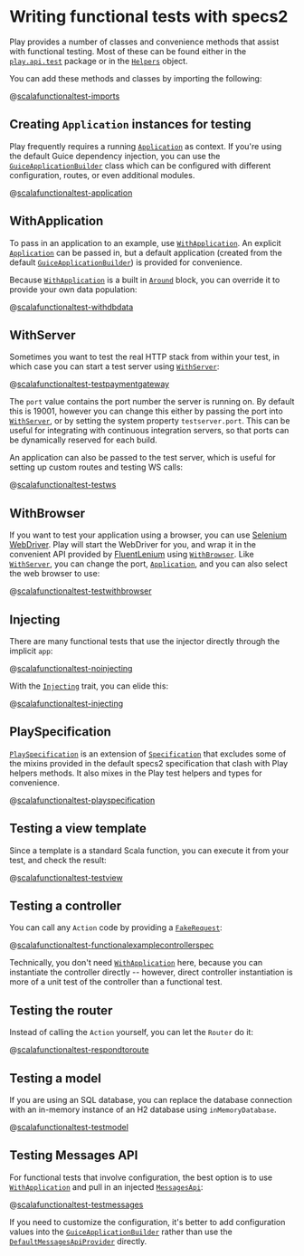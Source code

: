 <!--- Copyright (C) 2009-2018 Lightbend Inc. <https://www.lightbend.com> -->
# Writing functional tests with specs2

Play provides a number of classes and convenience methods that assist with functional testing.  Most of these can be found either in the [`play.api.test`](api/scala/play/api/test/index.html) package or in the [`Helpers`](api/scala/play/api/test/Helpers$.html) object.

You can add these methods and classes by importing the following:

@[scalafunctionaltest-imports](code/specs2/ScalaFunctionalTestSpec.scala)

## Creating `Application` instances for testing

Play frequently requires a running [`Application`](api/scala/play/api/Application.html) as context. If you're using the default Guice dependency injection, you can use the [`GuiceApplicationBuilder`](api/scala/play/api/inject/guice/GuiceApplicationBuilder.html) class which can be configured with different configuration, routes, or even additional modules.

@[scalafunctionaltest-application](code/specs2/ScalaFunctionalTestSpec.scala)

## WithApplication

To pass in an application to an example, use [`WithApplication`](api/scala/play/api/test/WithApplication.html).  An explicit [`Application`](api/scala/play/api/Application.html) can be passed in, but a default application (created from the default [`GuiceApplicationBuilder`](api/scala/play/api/inject/guice/GuiceApplicationBuilder.html)) is provided for convenience.

Because [`WithApplication`](api/scala/play/api/test/WithApplication.html) is a built in [`Around`](https://etorreborre.github.io/specs2/guide/SPECS2-3.6.6/org.specs2.guide.Contexts.html#aroundeach) block, you can override it to provide your own data population:

@[scalafunctionaltest-withdbdata](code/specs2/WithDbDataSpec.scala)

## WithServer

Sometimes you want to test the real HTTP stack from within your test, in which case you can start a test server using [`WithServer`](api/scala/play/api/test/WithServer.html):

@[scalafunctionaltest-testpaymentgateway](code/specs2/ScalaFunctionalTestSpec.scala)

The `port` value contains the port number the server is running on.  By default this is 19001, however you can change this either by passing the port into [`WithServer`](api/scala/play/api/test/WithServer.html), or by setting the system property `testserver.port`.  This can be useful for integrating with continuous integration servers, so that ports can be dynamically reserved for each build.

An application can also be passed to the test server, which is useful for setting up custom routes and testing WS calls:

@[scalafunctionaltest-testws](code/specs2/ScalaFunctionalTestSpec.scala)

## WithBrowser

If you want to test your application using a browser, you can use [Selenium WebDriver](https://github.com/seleniumhq/selenium). Play will start the WebDriver for you, and wrap it in the convenient API provided by [FluentLenium](https://github.com/FluentLenium/FluentLenium) using [`WithBrowser`](api/scala/play/api/test/WithBrowser.html).  Like [`WithServer`](api/scala/play/api/test/WithServer.html), you can change the port, [`Application`](api/scala/play/api/Application.html), and you can also select the web browser to use:

@[scalafunctionaltest-testwithbrowser](code/specs2/ScalaFunctionalTestSpec.scala)

## Injecting

There are many functional tests that use the injector directly through the implicit `app`:

@[scalafunctionaltest-noinjecting](code/specs2/ExampleHelpersSpec.scala)

With the [`Injecting`](api/scala/play/api/test/Injecting.html) trait, you can elide this:

@[scalafunctionaltest-injecting](code/specs2/ExampleHelpersSpec.scala)

## PlaySpecification

[`PlaySpecification`](api/scala/play/api/test/PlaySpecification.html) is an extension of [`Specification`](https://etorreborre.github.io/specs2/api/SPECS2-3.6.6/index.html#org.specs2.mutable.Specification) that excludes some of the mixins provided in the default specs2 specification that clash with Play helpers methods.  It also mixes in the Play test helpers and types for convenience.

@[scalafunctionaltest-playspecification](code/specs2/ExamplePlaySpecificationSpec.scala)

## Testing a view template

Since a template is a standard Scala function, you can execute it from your test, and check the result:

@[scalafunctionaltest-testview](code/specs2/ScalaFunctionalTestSpec.scala)

## Testing a controller

You can call any `Action` code by providing a [`FakeRequest`](api/scala/play/api/test/FakeRequest.html):

@[scalafunctionaltest-functionalexamplecontrollerspec](code/specs2/FunctionalExampleControllerSpec.scala)

Technically, you don't need [`WithApplication`](api/scala/play/api/test/WithApplication.html) here, because you can instantiate the controller directly -- however, direct controller instantiation is more of a unit test of the controller than a functional test.

## Testing the router

Instead of calling the `Action` yourself, you can let the `Router` do it:

@[scalafunctionaltest-respondtoroute](code/specs2/ScalaFunctionalTestSpec.scala)

## Testing a model

If you are using an SQL database, you can replace the database connection with an in-memory instance of an H2 database using `inMemoryDatabase`.

@[scalafunctionaltest-testmodel](code/specs2/ScalaFunctionalTestSpec.scala)

## Testing Messages API

For functional tests that involve configuration, the best option is to use [`WithApplication`](api/scala/play/api/test/WithApplication.html) and pull in an injected [`MessagesApi`](api/scala/play/api/i18n/MessagesApi.html):

@[scalafunctionaltest-testmessages](code/specs2/ScalaFunctionalTestSpec.scala)

If you need to customize the configuration, it's better to add configuration values into the [`GuiceApplicationBuilder`](api/scala/play/api/inject/guice/GuiceApplicationBuilder.html) rather than use the [`DefaultMessagesApiProvider`](api/scala/play/api/i18n/DefaultMessagesApiProvider.html) directly.

